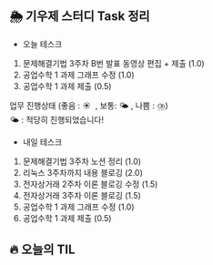 ## 🌦️ 기우제 스터디 Task 정리

- 오늘 테스크

1. 문제해결기법 3주차 B번 발표 동영상 편집 + 제출 (1.0)
5. 공업수학 1 과제 그래프 수정 (1.0)
6. 공업수학 1 과제 제출 (0.5)

업무 진행상태 (좋음 : ☀  , 보통: 🌤 , 나쁨 : ⛈)   
🌤 : 적당히 진행되었습니다!
 
- 내일 테스크

1. 문제해결기법 3주차 노션 정리 (1.0)
2. 리눅스 3주차까지 내용 블로깅 (2.0)
3. 전자상거래 2주차 이론 블로깅 수정 (1.5)
4. 전자상거래 3주차 이론 블로깅 (1.5)
5. 공업수학 1 과제 그래프 수정 (1.0)
6. 공업수학 1 과제 제출 (0.5)

## 🔥 오늘의 TIL
